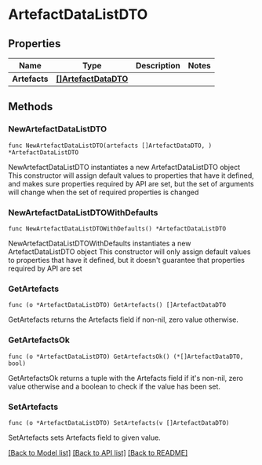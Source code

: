# ArtefactDataListDTO

## Properties

Name | Type | Description | Notes
------------ | ------------- | ------------- | -------------
**Artefacts** | [**[]ArtefactDataDTO**](ArtefactDataDTO.md) |  | 

## Methods

### NewArtefactDataListDTO

`func NewArtefactDataListDTO(artefacts []ArtefactDataDTO, ) *ArtefactDataListDTO`

NewArtefactDataListDTO instantiates a new ArtefactDataListDTO object
This constructor will assign default values to properties that have it defined,
and makes sure properties required by API are set, but the set of arguments
will change when the set of required properties is changed

### NewArtefactDataListDTOWithDefaults

`func NewArtefactDataListDTOWithDefaults() *ArtefactDataListDTO`

NewArtefactDataListDTOWithDefaults instantiates a new ArtefactDataListDTO object
This constructor will only assign default values to properties that have it defined,
but it doesn't guarantee that properties required by API are set

### GetArtefacts

`func (o *ArtefactDataListDTO) GetArtefacts() []ArtefactDataDTO`

GetArtefacts returns the Artefacts field if non-nil, zero value otherwise.

### GetArtefactsOk

`func (o *ArtefactDataListDTO) GetArtefactsOk() (*[]ArtefactDataDTO, bool)`

GetArtefactsOk returns a tuple with the Artefacts field if it's non-nil, zero value otherwise
and a boolean to check if the value has been set.

### SetArtefacts

`func (o *ArtefactDataListDTO) SetArtefacts(v []ArtefactDataDTO)`

SetArtefacts sets Artefacts field to given value.



[[Back to Model list]](../README.md#documentation-for-models) [[Back to API list]](../README.md#documentation-for-api-endpoints) [[Back to README]](../README.md)


